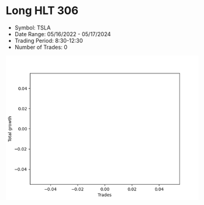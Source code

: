 # Long HLT 306 
- Symbol: TSLA
- Date Range: 05/16/2022 - 05/17/2024
- Trading Period: 8:30-12:30
- Number of Trades: 0

![Plot](LongHLT306TSLA.png)














































































































































